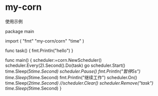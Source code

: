 # my-corn

使用示例

package main

import (
	"fmt"
	"my-corn/corn"
	"time"
)


func task() {
	fmt.Println("hello")
}


func main() {
	scheduler:=corn.NewScheduler()
	scheduler.Every(2).Second().Do(task)
	go scheduler.Start()
	time.Sleep(5*time.Second)
	scheduler.Pause()
	fmt.Println("暂停5s")
	time.Sleep(5*time.Second)
	fmt.Println("继续工作")
	scheduler.On()
	time.Sleep(2*time.Second)
	//scheduler.Clear()
	scheduler.Remove("task")
	time.Sleep(5*time.Second)
}
